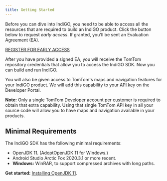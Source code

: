 ```yaml
---
title: Getting Started
---
```


Before you can dive into IndiGO, you need to be able to access all the resources that are required
to build an IndiGO product. Click the button below to request _early access_. If granted, you'll be
sent an Evaluation Agreement (EA).

<div class="button button--bg-brand-red button--bg-hoverable button--size-large">
    <a class="button__link" 
        href="https://developer.tomtom.com/indigo/request-access" 
        tabindex="0">REGISTER FOR EARLY ACCESS</a>
</div>

After you have provided a signed EA, you will receive the TomTom repository credentials that allow
you to access the IndiGO SDK. Now you can build and run IndiGO.

You will also be given access to TomTom's maps and navigation features for your IndiGO product. We
will add this capability to your [API key](https://developer.tomtom.com/user/me/apps) on the
Developer Portal.

__Note:__ Only a single TomTom Developer account per customer is required to obtain that extra
capability. Using that single TomTom API key in all your source code will allow you to have maps and
navigation available in your products.

## Minimal Requirements

The IndiGO SDK has the following minimal requirements:

- OpenJDK 11. (AdoptOpenJDK 11 for Windows.)
- Android Studio Arctic Fox 2020.3.1 or more recent.
- __Windows:__ WinRAR, to support compressed archives with long paths.

__Get started:__
[Installing OpenJDK 11](/indigo/documentation/getting-started/installing-openjdk-11).
